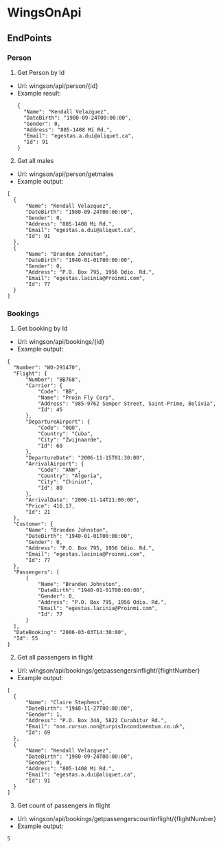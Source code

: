 # WingsOnApi

## EndPoints

### Person

1. Get Person by Id
  - Url: wingson/api/person/{id}
  - Example result:
    ```
    {
      "Name": "Kendall Velazquez",
      "DateBirth": "1980-09-24T00:00:00",
      "Gender": 0,
      "Address": "805-1408 Mi Rd.",
      "Email": "egestas.a.dui@aliquet.ca",
      "Id": 91
    }
    ```
2. Get all males
  - Url: wingson/api/person/getmales
  - Example output:
  ```
  [
    {
        "Name": "Kendall Velazquez",
        "DateBirth": "1980-09-24T00:00:00",
        "Gender": 0,
        "Address": "805-1408 Mi Rd.",
        "Email": "egestas.a.dui@aliquet.ca",
        "Id": 91
    },
    {
        "Name": "Branden Johnston",
        "DateBirth": "1940-01-01T00:00:00",
        "Gender": 0,
        "Address": "P.O. Box 795, 1956 Odio. Rd.",
        "Email": "egestas.lacinia@Proinmi.com",
        "Id": 77
    }
  ]
  ```
### Bookings
1. Get booking by Id
  - Url: wingson/api/bookings/{id}
  - Example output:
  ```
  {
    "Number": "WO-291470",
    "Flight": {
        "Number": "BB768",
        "Carrier": {
            "Code": "BB",
            "Name": "Proin Fly Corp",
            "Address": "985-9762 Semper Street, Saint-Prime, Bolivia",
            "Id": 45
        },
        "DepartureAirport": {
            "Code": "OQO",
            "Country": "Cuba",
            "City": "Zwijnaarde",
            "Id": 60
        },
        "DepartureDate": "2006-11-15T01:30:00",
        "ArrivalAirport": {
            "Code": "ANH",
            "Country": "Algeria",
            "City": "Chiniot",
            "Id": 80
        },
        "ArrivalDate": "2006-11-14T21:00:00",
        "Price": 416.17,
        "Id": 21
    },
    "Customer": {
        "Name": "Branden Johnston",
        "DateBirth": "1940-01-01T00:00:00",
        "Gender": 0,
        "Address": "P.O. Box 795, 1956 Odio. Rd.",
        "Email": "egestas.lacinia@Proinmi.com",
        "Id": 77
    },
    "Passengers": [
        {
            "Name": "Branden Johnston",
            "DateBirth": "1940-01-01T00:00:00",
            "Gender": 0,
            "Address": "P.O. Box 795, 1956 Odio. Rd.",
            "Email": "egestas.lacinia@Proinmi.com",
            "Id": 77
        }
    ],
    "DateBooking": "2006-03-03T14:30:00",
    "Id": 55
}
  ```
2. Get all passengers in flight
  - Url: wingson/api/bookings/getpassengersinflight/{flightNumber}
  - Example output:
  ```
  [
    {
        "Name": "Claire Stephens",
        "DateBirth": "1948-11-27T00:00:00",
        "Gender": 1,
        "Address": "P.O. Box 344, 5822 Curabitur Rd.",
        "Email": "non.cursus.non@turpisIncondimentum.co.uk",
        "Id": 69
    },
    {
        "Name": "Kendall Velazquez",
        "DateBirth": "1980-09-24T00:00:00",
        "Gender": 0,
        "Address": "805-1408 Mi Rd.",
        "Email": "egestas.a.dui@aliquet.ca",
        "Id": 91
    }
  ]
  ```
3. Get count of passengers in flight
  - Url: wingson/api/bookings/getpassengerscountinflight/{flightNumber}
  - Example output:
  ```
  5
  ```
